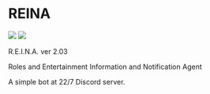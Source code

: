 # REINA
![](https://img.shields.io/badge/version-2.03-informational)
![](https://img.shields.io/github/license/Skk-nsmt/REINA)

R.E.I.N.A. ver 2.03

Roles and Entertainment Information and Notification Agent

A simple bot at 22/7 Discord server. 